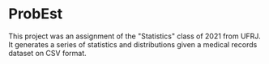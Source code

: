 # ProbEst

This project was an assignment of the "Statistics" class of 2021 from UFRJ.
It generates a series of statistics and distributions given a medical records dataset on CSV format.
